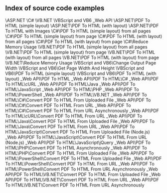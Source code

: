## Index of source code examples


\ASP.NET
\C#
\VB.NET
\VBScript and VB6
\_Web API
\ASP.NET\PDF To HTML (simple layout)
\ASP.NET\PDF To HTML (with layout)
\ASP.NET\PDF To HTML with Images
\C#\PDF To HTML (simple layout) from all pages
\C#\PDF To HTML (simple layout) from page
\C#\PDF To HTML (with layout) from all pages
\C#\PDF To HTML (with layout) from page
\C#\Reduce Memory Usage
\VB.NET\PDF To HTML (simple layout) from all pages
\VB.NET\PDF To HTML (simple layout) from page
\VB.NET\PDF To HTML (with layout) from all pages
\VB.NET\PDF To HTML (with layout) from page
\VB.NET\Reduce Memory Usage
\VBScript and VB6\Change Output Page Width
\VBScript and VB6\Get Page Width And Height
\VBScript and VB6\PDF To HTML (simple layout)
\VBScript and VB6\PDF To HTML (with layout)
\_Web API\PDF To HTML
\_Web API\PDF To HTML\C#
\_Web API\PDF To HTML\cURL
\_Web API\PDF To HTML\Java
\_Web API\PDF To HTML\JavaScript
\_Web API\PDF To HTML\PHP
\_Web API\PDF To HTML\PowerShell
\_Web API\PDF To HTML\VB.NET
\_Web API\PDF To HTML\C#\Convert PDF To HTML From Uploaded File
\_Web API\PDF To HTML\C#\Convert PDF To HTML From URL
\_Web API\PDF To HTML\C#\Convert PDF To HTML From URL Asynchronously
\_Web API\PDF To HTML\cURL\Convert PDF To HTML From URL
\_Web API\PDF To HTML\Java\Convert PDF To HTML From Uploaded File
\_Web API\PDF To HTML\Java\Convert PDF To HTML From URL
\_Web API\PDF To HTML\JavaScript\Convert PDF To HTML From Uploaded File (Node.js)
\_Web API\PDF To HTML\JavaScript\Convert PDF To HTML From URL (Node.js)
\_Web API\PDF To HTML\JavaScript\jQuery
\_Web API\PDF To HTML\PHP\Convert PDF To HTML Asynchronously
\_Web API\PDF To HTML\PHP\Convert PDF To HTML From Uploaded File
\_Web API\PDF To HTML\PowerShell\Convert PDF To HTML From Uploaded File
\_Web API\PDF To HTML\PowerShell\Convert PDF To HTML From URL
\_Web API\PDF To HTML\PowerShell\Convert PDF To HTML From URL Asynchronously
\_Web API\PDF To HTML\VB.NET\Convert PDF To HTML From Uploaded File
\_Web API\PDF To HTML\VB.NET\Convert PDF To HTML From URL
\_Web API\PDF To HTML\VB.NET\Convert PDF To HTML From URL Asynchronously
